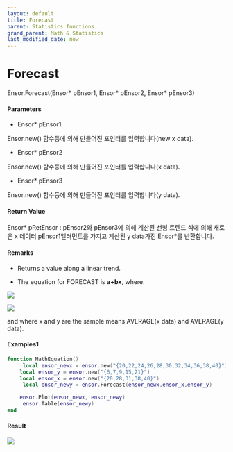 ```yaml
---
layout: default
title: Forecast
parent: Statistics functions
grand_parent: Math & Statistics
last_modified_date: now
---
```


# Forecast

Ensor.Forecast\(Ensor\* pEnsor1, Ensor\* pEnsor2, Ensor\* pEnsor3\)

#### Parameters

* Ensor\* pEnsor1

Ensor.new\(\) 함수등에 의해 만들어진 포인터를 입력합니다\(new x data\).

* Ensor\* pEnsor2

Ensor.new\(\) 함수등에 의해 만들어진 포인터를 입력합니다\(x data\).

* Ensor\* pEnsor3

Ensor.new\(\) 함수등에 의해 만들어진 포인터를 입력합니다\(y data\).

#### Return Value

Ensor\* pRetEnsor : pEnsor2와 pEnsor3에 의해 계산된 선형 트렌드 식에 의해 새로은 x 데이터 pEnsor1엘러먼트를 가지고 계산된 y data가진 Ensor\*를 반환합니다.

#### Remarks

* Returns a value along a linear trend.

* The equation for FORECAST is **a+bx**, where:

![](./StatisticsAPI/ForecastFunc1.png)

![](./StatisticsAPI/ForecastFunc2.png)

and where x and y are the sample means AVERAGE\(x data\) and AVERAGE\(y data\).

#### Examples1

```lua
function MathEquation()
     local ensor_newx = ensor.new("{20,22,24,26,28,30,32,34,36,38,40}")
    local ensor_y = ensor.new("{6,7,9,15,21}")
    local ensor_x = ensor.new("{20,28,31,38,40}")
     local ensor_newy = ensor.Forecast(ensor_newx,ensor_x,ensor_y)

    ensor.Plot(ensor_newx, ensor_newy)
     ensor.Table(ensor_newy)
end
```

#### Result

![](./StatisticsAPI/ForecastResult.png)

